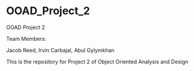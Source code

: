 # OOAD_Project_2

OOAD Project 2

Team Members:

Jacob Reed, Irvin Carbajal, Abul Gylymkhan

This is the repository for Project 2 of Object Oriented Analysis and Design
